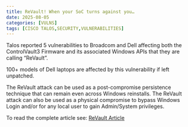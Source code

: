 ```yaml
---
title: ReVault! When your SoC turns against you…
date: 2025-08-05
categories: [VULNS]
tags: [CISCO TALOS,SECURITY,VULNERABILITIES]
---
```


Talos reported 5 vulnerabilities to Broadcom and Dell affecting both the ControlVault3 Firmware and its associated Windows APIs that they are calling “ReVault”.

100+ models of Dell laptops are affected by this vulnerability if left unpatched.

The ReVault attack can be used as a post-compromise persistence technique that can remain even across Windows reinstalls. The ReVault attack can also be used as a physical compromise to bypass Windows Login and/or for any local user to gain Admin/System privileges.

To read the complete article see: [ReVault Article](https://blog.talosintelligence.com/revault-when-your-soc-turns-against-you/) 